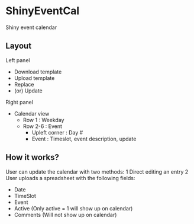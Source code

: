 # ShinyEventCal
Shiny event calendar

## Layout
Left panel
- Download template
- Upload template
- Replace
- (or) Update

Right panel
- Calendar view
  - Row 1 : Weekday
  - Row 2-6 : Event
    - Upleft corner : Day #
    - Event : Timeslot, event description, update
 
## How it works?
User can update the calendar with two methods:
1 Direct editing an entry
2 User uploads a spreadsheet with the following fields:
  - Date
  - TimeSlot
  - Event
  - Active (Only active = 1 will show up on calendar)
  - Comments (Will not show up on calendar)
